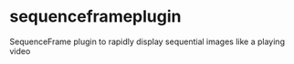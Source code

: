 # sequenceframeplugin
SequenceFrame plugin to rapidly display sequential images like a playing video
